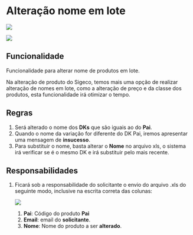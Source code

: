 # Alteração nome em lote

![](http://developers.connectparts.com.br/imagens/alteracaoLote.png)

![](http://developers.connectparts.com.br/imagens/alteracaoLote01.png)

## Funcionalidade

Funcionalidade para alterar nome de produtos em lote.

Na alteração de produto do Sigeco, temos mais uma opção de realizar alteração de nomes em lote, como a alteração de preço e da classe dos produtos, esta funcionalidade irá otimizar o tempo.

## Regras

1. Será alterado o nome dos **DKs** que são iguais ao do **Pai**.
2. Quando o nome da variação for diferente do DK Pai, iremos apresentar uma mensagem de **insucesso**.
3. Para substituir o nome, basta alterar o **Nome** no arquivo xls, o sistema irá verificar se é o mesmo DK e irá substituir pelo mais recente.

## Responsabilidades

1. Ficará sob a responsabilidade do solicitante o envio do arquivo .xls do seguinte modo, inclusive na escrita correta das colunas: 

   ![](http://developers.connectparts.com.br/imagens/alteracaoLoteXls.png)

   1. **Pai**: Código do produto **Pai**
   2. **Email**: email do **solicitante**.
   3. **Nome**: Nome do produto a ser **alterado**.

